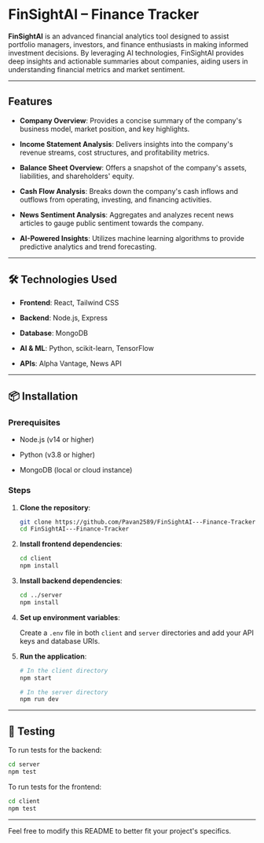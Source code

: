 
# FinSightAI – Finance Tracker

**FinSightAI** is an advanced financial analytics tool designed to assist portfolio managers, investors, and finance enthusiasts in making informed investment decisions. By leveraging AI technologies, FinSightAI provides deep insights and actionable summaries about companies, aiding users in understanding financial metrics and market sentiment.

---

##  Features

* **Company Overview**: Provides a concise summary of the company's business model, market position, and key highlights.

* **Income Statement Analysis**: Delivers insights into the company's revenue streams, cost structures, and profitability metrics.

* **Balance Sheet Overview**: Offers a snapshot of the company's assets, liabilities, and shareholders' equity.

* **Cash Flow Analysis**: Breaks down the company's cash inflows and outflows from operating, investing, and financing activities.

* **News Sentiment Analysis**: Aggregates and analyzes recent news articles to gauge public sentiment towards the company.

* **AI-Powered Insights**: Utilizes machine learning algorithms to provide predictive analytics and trend forecasting.

---

## 🛠️ Technologies Used

* **Frontend**: React, Tailwind CSS

* **Backend**: Node.js, Express

* **Database**: MongoDB

* **AI & ML**: Python, scikit-learn, TensorFlow

* **APIs**: Alpha Vantage, News API

---

## 📦 Installation

### Prerequisites

* Node.js (v14 or higher)

* Python (v3.8 or higher)

* MongoDB (local or cloud instance)

### Steps

1. **Clone the repository**:

   ```bash
   git clone https://github.com/Pavan2589/FinSightAI---Finance-Tracker.git
   cd FinSightAI---Finance-Tracker
   ```

2. **Install frontend dependencies**:

   ```bash
   cd client
   npm install
   ```

3. **Install backend dependencies**:

   ```bash
   cd ../server
   npm install
   ```

4. **Set up environment variables**:

   Create a `.env` file in both `client` and `server` directories and add your API keys and database URIs.

5. **Run the application**:

   ```bash
   # In the client directory
   npm start

   # In the server directory
   npm run dev
   ```

---

## 🧪 Testing

To run tests for the backend:

```bash
cd server
npm test
```

To run tests for the frontend:

```bash
cd client
npm test
```

---
Feel free to modify this README to better fit your project's specifics.

